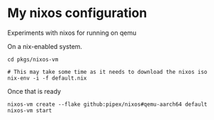 # My nixos configuration

Experiments with nixos for running on qemu

On a nix-enabled system.

```
cd pkgs/nixos-vm

# This may take some time as it needs to download the nixos iso
nix-env -i -f default.nix
```

Once that is ready

```
nixos-vm create --flake github:pipex/nixos#qemu-aarch64 default
nixos-vm start
```
